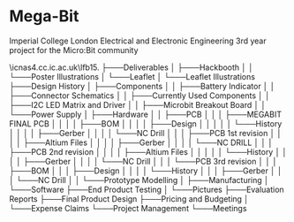 # Mega-Bit
Imperial College London Electrical and Electronic Engineering 3rd year project for the Micro:Bit community

\\icnas4.cc.ic.ac.uk\lfb15.
├───Deliverables
│   ├───Hackbooth
│   │   └───Poster Illustrations
│   └───Leaflet
│       └───Leaflet Illustrations
├───Design History
│   ├───Components
│   │   ├───Battery Indicator
│   │   ├───Connector Schematics
│   │   ├───Currently Used Components
│   │   ├───I2C LED Matrix and Driver
│   │   ├───Microbit Breakout Board
│   │   └───Power Supply
│   ├───Hardware
│   │   ├───PCB
│   │   │   ├───MEGABIT FINAL PCB
│   │   │   │   ├───BOM
│   │   │   │   ├───Design
│   │   │   │   │   └───History
│   │   │   │   ├───Gerber
│   │   │   │   └───NC Drill
│   │   │   ├───PCB 1st revision
│   │   │   │   ├───Altium Files
│   │   │   │   ├───Gerber
│   │   │   │   └───NC DRILL
│   │   │   ├───PCB 2nd revision
│   │   │   │   ├───Altium Files
│   │   │   │   │   └───History
│   │   │   │   ├───Gerber
│   │   │   │   └───NC Drill
│   │   │   └───PCB 3rd revision
│   │   │       ├───BOM
│   │   │       ├───Design
│   │   │       │   └───History
│   │   │       ├───Gerber
│   │   │       └───NC Drill
│   │   └───Prototype Modelling
│   ├───Manufacturing
│   └───Software
├───End Product Testing
│   └───Pictures
├───Evaluation Reports
├───Final Product Design
├───Pricing and Budgeting
│   └───Expense Claims
└───Project Management
    └───Meetings
